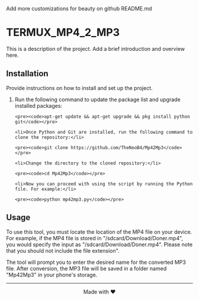 Add more customizations for beauty on github README.md


<!DOCTYPE html>
<html>
<head>
  <meta charset="UTF-8">
  <title>MP4_2_MP3</title>
</head>
<body>
  <h1>TERMUX_MP4_2_MP3</h1>

  <p>This is a description of the project. Add a brief introduction and overview here.</p>

  <h2>Installation</h2>

  <p>Provide instructions on how to install and set up the project.</p>

  <ol>
    <li>Run the following command to update the package list and upgrade installed packages:</li>
  
    <pre><code>apt-get update && apt-get upgrade && pkg install python git</code></pre>

    <li>Once Python and Git are installed, run the following command to clone the repository:</li>
  
    <pre><code>git clone https://github.com/TheNooB4/Mp42Mp3</code></pre>

    <li>Change the directory to the cloned repository:</li>
  
    <pre><code>cd Mp42Mp3</code></pre>

    <li>Now you can proceed with using the script by running the Python file. For example:</li>
  
    <pre><code>python mp42mp3.py</code></pre>
  </ol>

  <h2>Usage</h2>

  <p>To use this tool, you must locate the location of the MP4 file on your device. For example, if the MP4 file is stored in "/sdcard/Download/Doner.mp4", you would specify the input as "/sdcard/Download/Doner.mp4". Please note that you should not include the file extension".</p>
  
  <p>The tool will prompt you to enter the desired name for the converted MP3 file. After conversion, the MP3 file will be saved in a folder named "Mp42Mp3" in your phone's storage.</p>


  <hr>

  <p align="center">Made with ❤️</p>
</body>
</html>
